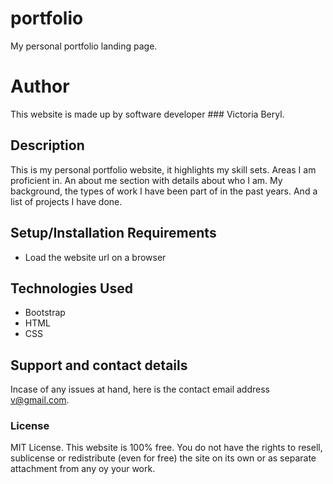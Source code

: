# portfolio
My personal portfolio landing page.
# Author 
This website is made up by software developer ### Victoria Beryl.
## Description
This is my personal portfolio website, it highlights my skill sets. Areas I am proficient in. An about me section with
details about who I am. My background, the types of work I have been part of in the past years. And a list of projects
I have done.
## Setup/Installation Requirements
* Load the website url on a browser
## Technologies Used
* Bootstrap
* HTML
* CSS
## Support and contact details
Incase of any issues at hand, here is the contact email address v@gmail.com.
### License
MIT License. This website is 100% free. You do not have the rights to resell, sublicense or redistribute (even for free)
the site on its own or as separate attachment from any oy your work.